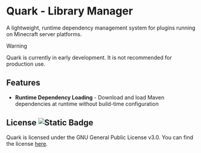 # Quark - Library Manager

A lightweight, runtime dependency management system for plugins running on Minecraft server platforms.

> [!WARNING]  
> Quark is currently in early development. It is not recommended for production use.

## Features
- **Runtime Dependency Loading** - Download and load Maven dependencies at runtime without build-time configuration

## License ![Static Badge](https://img.shields.io/badge/license-GPL_3.0-lightgreen)

Quark is licensed under the GNU General Public License v3.0. You can find the license [here](LICENSE).
